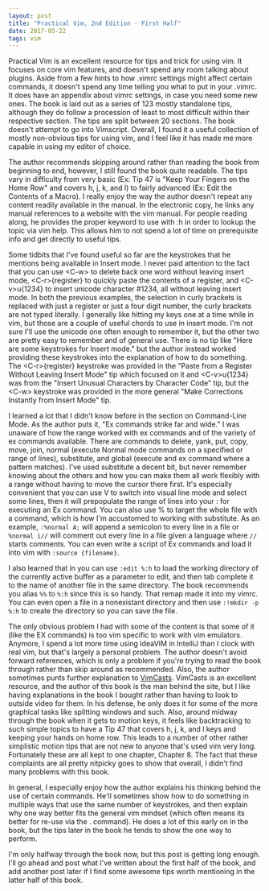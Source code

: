 ```yaml
---
layout: post
title: "Practical Vim, 2nd Edition - First Half"
date: 2017-05-22
tags: vim
---
```


Practical Vim is an excellent resource for tips and trick for using vim.
It focuses on core vim features, and doesn't spend any room talking about
plugins.  Aside from a few hints to how .vimrc settings might affect certain
commands, it doesn't spend any time telling you what to put in your .vimrc.
It does have an appendix about vimrc settings, in case you need some new ones.
The book is laid out as a series of 123 mostly standalone tips, although
they do follow a procession of least to most difficult within their
respective section.  The tips are split between 20 sections.  The book
doesn't attempt to go into Vimscript.  Overall, I found it a useful collection
of mostly non-obvious tips for using vim, and I feel like it has made me
more capable in using my editor of choice.

The author recommends skipping around rather than reading the book from
beginning to end, however, I still found the book quite readable.  The
tips vary in difficulty from very basic (Ex: Tip 47 is "Keep Your Fingers
on the Home Row" and covers h, j, k, and l) to fairly advanced (Ex:
Edit the Contents of a Macro).  I really enjoy the way the author doesn't
repeat any content readily available in the manual.  In the electronic copy,
he links any manual references to a website with the vim manual.  For people
reading along, he provides the proper keyword to use with :h in order to
lookup the topic via vim help.  This allows him to not spend a lot of time
on prerequisite info and get directly to useful tips.

Some tidbits that I've found useful so far are the keystrokes that he mentions
being available in Insert mode.  I never paid attention to the fact that you
can use &lt;C-w> to delete back one word without leaving insert mode,
&lt;C-r>{register} to quickly paste the contents of a register, and
&lt;C-v>u{1234} to insert unicode character #1234, all without leaving insert
mode.  In both the previous examples, the selection in curly brackets is
replaced with just a register or just a four digit number, the curly brackets
are not typed literally.
I generally like hitting my keys one at a time while in vim, but
those are a couple of useful chords to use in insert mode.  I'm not sure
I'll use the unicode one often enough to remember it, but the other two
are pretty easy to remember and of general use.  There is no tip like
"Here are some keystrokes for Insert mode." but the author instead worked
providing these keystrokes into the explanation of how to do something.
The &lt;C-r>{register} keystroke was provided in the "Paste from a Register
Without Leaving Insert Mode" tip which focused on it and &lt;C-v>u{1234}
was from the "Insert Unusual Characters by Character Code" tip, but
the &lt;C-w> keystroke was provided in the more general "Make Corrections
Instantly from Insert Mode" tip.

I learned a lot that I didn't know before in the section on Command-Line Mode.
As the author puts it, "Ex commands strike far and wide."  I was unaware of
how the range worked with ex commands and of the variety of ex commands
available.  There are commands to delete, yank, put, copy, move, join,
normal (execute Normal mode commands on a specified or range of lines),
substitute, and global (execute and ex command where a pattern matches).
I've used substitute a decent bit, but never remember knowing about the
others and how you can make them all work flexibly with a range without
having to move the cursor there first.  It's especially convenient that
you can use V to switch into visual line mode and select some lines, then
it will prepopulate the range of lines into your : for executing an Ex
command.  You can also use % to target the whole file with a command,
which is how I'm accustomed to working with substitute.  As an example,
`:%normal A;` will append a semicolon to every line in a file or
`%normal i//` will comment out every line in a file given a language
where `//` starts comments.  You can even write a script of Ex commands
and load it into vim with `:source {filename}`.

I also learned that in you can use `:edit %:h` to load the working directory
of the currently active buffer as a parameter to edit, and then tab complete
it to the name of another file in the same directory.  The book recommends
you alias `%%` to `%:h` since this is so handy.  That remap made it into my
vimrc.  You can even open a file in a nonexistant directory and then use
`:!mkdir -p %:h` to create the directory so you can save the file.

The only obvious problem I had with some of the content is that some of it
(like the EX commands) is too vim specific to work with vim emulators.
Anymore, I spend a lot more time using IdeaVIM in IntelliJ than I clock with
real vim, but that's largely a personal problem.  The author doesn't avoid
forward references, which is only a problem if you're trying to read the
book through rather than skip around as recommended.  Also, the author
sometimes punts further explanation to
[VimCasts](http://www.vimcasts.org/).  VimCasts is an excellent resource,
and the author of this book is the man behind the site, but I like having
explanations in the book I bought rather than having to look to outside
video for them.  In his defense, he only does it for some of the more
graphical tasks like splitting windows and such.  Also, around midway
through the book when it gets to motion keys, it feels like backtracking
to such simple topics to have a Tip 47 that covers h, j, k, and l keys
and keeping your hands on home row.  This leads to a number of other
rather simplistic motion tips that are not new to anyone that's used
vim very long.  Fortunately these are all kept to one chapter, Chapter 8.
The fact that these complaints are all pretty nitpicky goes to show
that overall, I didn't find many problems with this book.

In general, I especially enjoy how the author explains his thinking behind
the use of
certain commands.  He'll sometimes show how to do something in multiple
ways that use the same number of keystrokes, and then explain why one way
better fits the general vim mindset (which often means its better for
re-use via the . command).  He does a lot of this early on in the book,
but the tips later in the book he tends to show the one way to perform.

I'm only halfway through the book now, but this post is getting long
enough.  I'll go ahead and post what I've written about the first half
of the book, and add another post later if I find some awesome tips
worth mentioning in the latter half of this book.
